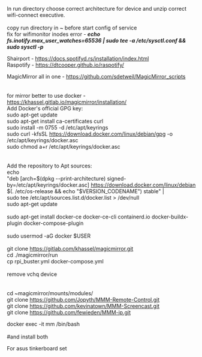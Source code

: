 In run directory choose correct architecture for device and unzip correct wifi-connect executive.
</br></br>
copy run directory in ~ before start config of service</br>
fix for wifimonitor inodes error - <i><b>echo fs.inotify.max_user_watches=65536 | sudo tee -a /etc/sysctl.conf && sudo sysctl -p</b></i></br>

Shairport - https://docs.spotifyd.rs/installation/index.html </br>
Raspotify - https://dtcooper.github.io/raspotify/ </br>

MagicMirror all in one - https://github.com/sdetweil/MagicMirror_scripts </br>
</br></br>
for mirror better to use docker - https://khassel.gitlab.io/magicmirror/installation/
</br>
Add Docker's official GPG key:
</br>
sudo apt-get update
</br>
sudo apt-get install ca-certificates curl
</br>
sudo install -m 0755 -d /etc/apt/keyrings
</br>
sudo curl -kfsSL https://download.docker.com/linux/debian/gpg -o /etc/apt/keyrings/docker.asc
</br>
sudo chmod a+r /etc/apt/keyrings/docker.asc
</br>
</br></br>
Add the repository to Apt sources:
</br>
echo \
  "deb [arch=$(dpkg --print-architecture) signed-by=/etc/apt/keyrings/docker.asc] https://download.docker.com/linux/debian \
  $(. /etc/os-release && echo "$VERSION_CODENAME") stable" | \
  sudo tee /etc/apt/sources.list.d/docker.list > /dev/null 
  </br>
sudo apt-get update 
</br>
</br>
sudo apt-get install docker-ce docker-ce-cli containerd.io docker-buildx-plugin docker-compose-plugin 
</br>
</br>
sudo usermod -aG docker $USER
</br></br>
git clone https://gitlab.com/khassel/magicmirror.git
</br>
cd ./magicmirror/run
</br>
cp rpi_buster.yml docker-compose.yml
</br></br>
remove vchq device
</br>
</br></br>
cd ~magicmirror/mounts/modules/
</br>
git clone https://github.com/Jopyth/MMM-Remote-Control.git
</br>
git clone https://github.com/kevinatown/MMM-Screencast.git
</br>
git clone https://github.com/fewieden/MMM-ip.git
</br>

docker exec -it mm /bin/bash</br></br>
#and install both</br>

For asus tinkerboard set 
